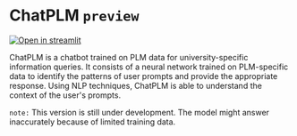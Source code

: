 # ChatPLM `preview`

[![Open in streamlit](https://static.streamlit.io/badges/streamlit_badge_black_white.svg)](https://chatplm.streamlit.app)

ChatPLM is a chatbot trained on PLM data for university-specific information queries. It consists of a neural network trained on PLM-specific data to identify the patterns of user prompts and provide the appropriate response. Using NLP techniques, ChatPLM is able to understand the context of the user's prompts.

`note:` This version is still under development. The model might answer inaccurately because of limited training data.
